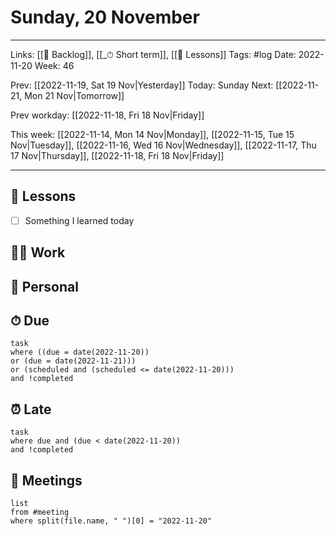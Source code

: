 # Sunday, 20 November

---

Links: [[📖 Backlog]], [[_⏱ Short term]], [[🌈 Lessons]]
Tags: #log 
Date: 2022-11-20
Week: 46

Prev: [[2022-11-19, Sat 19 Nov|Yesterday]]
Today: Sunday
Next: [[2022-11-21, Mon 21 Nov|Tomorrow]]

Prev workday: [[2022-11-18, Fri 18 Nov|Friday]]

This week: [[2022-11-14, Mon 14 Nov|Monday]], [[2022-11-15, Tue 15 Nov|Tuesday]],  [[2022-11-16, Wed 16 Nov|Wednesday]], [[2022-11-17, Thu 17 Nov|Thursday]], [[2022-11-18, Fri 18 Nov|Friday]]

---

## 🌈 Lessons

- [ ] Something I learned today

## 🧑‍💻 Work



## 🏡 Personal



## ⏱ Due

```dataview
task
where ((due = date(2022-11-20)) 
or (due = date(2022-11-21)))
or (scheduled and (scheduled <= date(2022-11-20)))
and !completed
```

## ⏰ Late

```dataview
task
where due and (due < date(2022-11-20))
and !completed
```

## 👥 Meetings

```dataview
list
from #meeting 
where split(file.name, " ")[0] = "2022-11-20"
```
